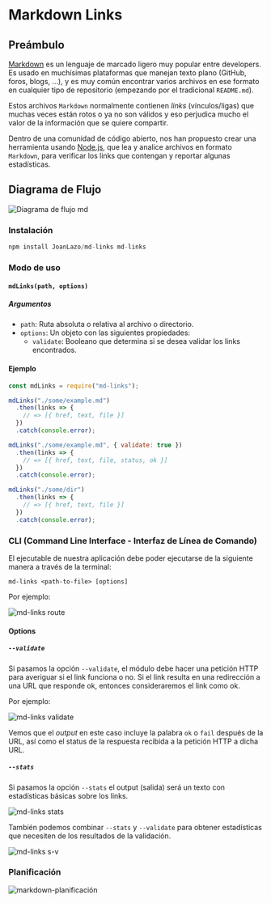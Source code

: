 # Markdown Links

## Preámbulo

[Markdown](https://es.wikipedia.org/wiki/Markdown) es un lenguaje de marcado
ligero muy popular entre developers. Es usado en muchísimas plataformas que
manejan texto plano (GitHub, foros, blogs, ...), y es muy común
encontrar varios archivos en ese formato en cualquier tipo de repositorio
(empezando por el tradicional `README.md`).

Estos archivos `Markdown` normalmente contienen _links_ (vínculos/ligas) que
muchas veces están rotos o ya no son válidos y eso perjudica mucho el valor de
la información que se quiere compartir.

Dentro de una comunidad de código abierto, nos han propuesto crear una
herramienta usando [Node.js](https://nodejs.org/), que lea y analice archivos
en formato `Markdown`, para verificar los links que contengan y reportar
algunas estadísticas.

## Diagrama de Flujo

![Diagrama de flujo md](https://3.bp.blogspot.com/-STcCkd0b2lw/XIZq8L9W89I/AAAAAAAALXI/k-KC8wf6-oo46D0GQ2RyHeaKwet3HMongCLcBGAs/s1600/diagrama%2Bde%2Bflujo%2Bmd.jpg)

### Instalación 

```js
npm install JoanLazo/md-links md-links
```

### Modo de uso

#### `mdLinks(path, options)`

##### Argumentos

- `path`: Ruta absoluta o relativa al archivo o directorio.
- `options`: Un objeto con las siguientes propiedades:
  * `validate`: Booleano que determina si se desea validar los links
    encontrados.

#### Ejemplo

```js
const mdLinks = require("md-links");

mdLinks("./some/example.md")
  .then(links => {
    // => [{ href, text, file }]
  })
  .catch(console.error);

mdLinks("./some/example.md", { validate: true })
  .then(links => {
    // => [{ href, text, file, status, ok }]
  })
  .catch(console.error);

mdLinks("./some/dir")
  .then(links => {
    // => [{ href, text, file }]
  })
  .catch(console.error);
```

### CLI (Command Line Interface - Interfaz de Línea de Comando)

El ejecutable de nuestra aplicación debe poder ejecutarse de la siguiente
manera a través de la terminal:

`md-links <path-to-file> [options]`

Por ejemplo:

![md-links route](https://3.bp.blogspot.com/-Ql9JFlEfjpI/XIlorvxHBcI/AAAAAAAALY4/mdm2OsYreFEx5jeIC9sJf87nl93qYbrwACLcBGAs/s1600/md-links%2Bruta.png)

#### Options

##### `--validate`

Si pasamos la opción `--validate`, el módulo debe hacer una petición HTTP para
averiguar si el link funciona o no. Si el link resulta en una redirección a una
URL que responde ok, entonces consideraremos el link como ok.

Por ejemplo:

![md-links validate](https://1.bp.blogspot.com/-tbOvuZAIHZg/XIlorwc_ZMI/AAAAAAAALZA/VRaLFvi4BUgApMP924S5z-d4v-OiMcn4ACLcBGAs/s1600/md-links%2Bvalidate.png)

Vemos que el _output_ en este caso incluye la palabra `ok` o `fail` después de
la URL, así como el status de la respuesta recibida a la petición HTTP a dicha
URL.

##### `--stats`

Si pasamos la opción `--stats` el output (salida) será un texto con estadísticas
básicas sobre los links.

![md-links stats](https://1.bp.blogspot.com/-4-yRZNJCX6w/XIlor4zQgRI/AAAAAAAALY8/bnf5PgKFWZs8M_Lt7zVt7E9ewd0jdN2PgCLcBGAs/s1600/md-links%2Bstats.png)

También podemos combinar `--stats` y `--validate` para obtener estadísticas que
necesiten de los resultados de la validación.

![md-links s-v](https://3.bp.blogspot.com/-2VlAGhuI3EQ/XIlqu6d1suI/AAAAAAAALZQ/jWchNFiP5xMlcTm0z3BN8O-XzLCWSVQOACLcBGAs/s1600/md-links%2Bstats-validate.png)

### Planificación

![markdown-planificación](https://1.bp.blogspot.com/-_fuVdQ-TSA0/XIlnFVTXlfI/AAAAAAAALYo/Caqkm0_5jbE_Xm5OowNJ6cgngMF2bgyPgCLcBGAs/s1600/boards-mdlinks.png)
